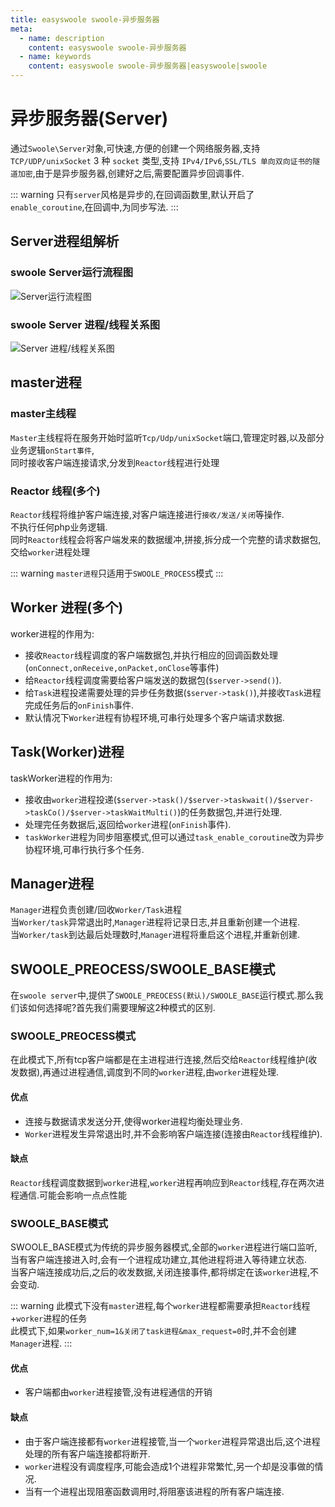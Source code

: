 ```yaml
---
title: easyswoole swoole-异步服务器
meta:
  - name: description
    content: easyswoole swoole-异步服务器
  - name: keywords
    content: easyswoole swoole-异步服务器|easyswoole|swoole
---
```


# 异步服务器(Server)
通过`Swoole\Server`对象,可快速,方便的创建一个网络服务器,支持 `TCP/UDP/unixSocket` 3 种 `socket` 类型,支持 `IPv4/IPv6`,`SSL/TLS 单向双向证书的隧道加密`,由于是异步服务器,创建好之后,需要配置异步回调事件.  

::: warning
只有`server`风格是异步的,在回调函数里,默认开启了`enable_coroutine`,在回调中,为同步写法. 
:::

## Server进程组解析
### swoole Server运行流程图
![Server运行流程图](/Images/Swoole/Server/serverFlow.jpg)

### swoole Server 进程/线程关系图
![Server 进程/线程关系图](/Images/Swoole/Server/serverProcess.jpg)


## master进程
### master主线程
`Master`主线程将在服务开始时监听`Tcp/Udp/unixSocket`端口,管理定时器,以及部分业务逻辑`onStart事件`,  
同时接收客户端连接请求,分发到`Reactor`线程进行处理

### Reactor 线程(多个)
`Reactor`线程将维护客户端连接,对客户端连接进行`接收/发送/关闭`等操作.  
不执行任何php业务逻辑.  
同时`Reactor`线程会将客户端发来的数据缓冲,拼接,拆分成一个完整的请求数据包,交给`worker`进程处理  

::: warning
`master进程`只适用于`SWOOLE_PROCESS`模式
:::

## Worker 进程(多个)
worker进程的作用为:  
- 接收`Reactor`线程调度的客户端数据包,并执行相应的回调函数处理(`onConnect,onReceive,onPacket,onClose`等事件)  
- 给`Reactor`线程调度需要给客户端发送的数据包(`$server->send()`).  
- 给`Task`进程投递需要处理的异步任务数据(`$server->task()`),并接收`Task`进程完成任务后的`onFinish`事件.  
- 默认情况下`Worker`进程有协程环境,可串行处理多个客户端请求数据.  

## Task(Worker)进程
taskWorker进程的作用为:  
- 接收由`worker`进程投递(`$server->task()/$server->taskwait()/$server->taskCo()/$server->taskWaitMulti()`)的任务数据包,并进行处理.  
- 处理完任务数据后,返回给`worker`进程(`onFinish`事件).  
- `taskWorker`进程为同步阻塞模式,但可以通过`task_enable_coroutine`改为异步协程环境,可串行执行多个任务.  

## Manager进程  
`Manager`进程负责创建/回收`Worker/Task`进程  
当`Worker/task`异常退出时,`Manager`进程将记录日志,并且重新创建一个进程.  
当`Worker/task`到达最后处理数时,`Manager`进程将重启这个进程,并重新创建.  


## SWOOLE_PREOCESS/SWOOLE_BASE模式
在`swoole server`中,提供了`SWOOLE_PREOCESS(默认)/SWOOLE_BASE`运行模式.那么我们该如何选择呢?首先我们需要理解这2种模式的区别.  

### SWOOLE_PREOCESS模式
在此模式下,所有tcp客户端都是在主进程进行连接,然后交给`Reactor`线程维护(收发数据),再通过进程通信,调度到不同的`worker`进程,由`worker`进程处理.   
#### 优点
- 连接与数据请求发送分开,使得worker进程均衡处理业务.  
- `Worker`进程发生异常退出时,并不会影响客户端连接(连接由`Reactor`线程维护).  

#### 缺点
`Reactor`线程调度数据到`worker`进程,`worker`进程再响应到`Reactor`线程,存在两次进程通信.可能会影响一点点性能


### SWOOLE_BASE模式
SWOOLE_BASE模式为传统的异步服务器模式,全部的`worker`进程进行端口监听,当有客户端连接进入时,会有一个进程成功建立,其他进程将进入等待建立状态.  
当客户端连接成功后,之后的收发数据,关闭连接事件,都将绑定在该`worker`进程,不会变动.   

::: warning 
此模式下没有`master`进程,每个`worker`进程都需要承担`Reactor`线程+`worker`进程的任务  
此模式下,如果`worker_num=1&关闭了task进程&max_request=0`时,并不会创建`Manager`进程.
:::

#### 优点
- 客户端都由`worker`进程接管,没有进程通信的开销

#### 缺点
- 由于客户端连接都有`worker`进程接管,当一个`worker`进程异常退出后,这个进程处理的所有客户端连接都将断开.  
- `worker`进程没有调度程序,可能会造成1个进程非常繁忙,另一个却是没事做的情况.  
- 当有一个进程出现阻塞函数调用时,将阻塞该进程的所有客户端连接.  